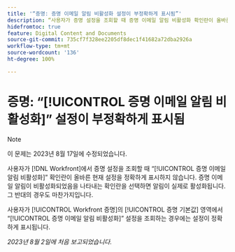 ```yaml
---
title: '“증명: 증명 이메일 알림 비활성화 설정이 부정확하게 표시됨”'
description: “사용자가 증명 설정을 조회할 때 증명 이메일 알림 비활성화 확인란이 올바른 현재 설정을 정확하게 표시하지 않습니다. 증명 이메일 알림이 비활성화되었음을 나타내는 확인란을 선택하면 알림이 실제로 활성화됩니다. 그 반대의 경우도 마찬가지입니다.”
hidefromtoc: true
feature: Digital Content and Documents
source-git-commit: 735cf7f328ee2205df8dec1f41682a72dba2926a
workflow-type: tm+mt
source-wordcount: '136'
ht-degree: 100%

---
```



# 증명: “[!UICONTROL 증명 이메일 알림 비활성화]” 설정이 부정확하게 표시됨

>[!NOTE]
>
>이 문제는 2023년 8월 17일에 수정되었습니다.

사용자가 [!DNL Workfront]에서 증명 설정을 조회할 때 “[!UICONTROL 증명 이메일 알림 비활성화]” 확인란이 올바른 현재 설정을 정확하게 표시하지 않습니다. 증명 이메일 알림이 비활성화되었음을 나타내는 확인란을 선택하면 알림이 실제로 활성화됩니다. 그 반대의 경우도 마찬가지입니다.

사용자가 [!UICONTROL Workfront 증명]의 [!UICONTROL 증명 기본값] 영역에서 “[!UICONTROL 증명 이메일 알림 비활성화]” 설정을 조회하는 경우에는 설정이 정확하게 표시됩니다.

_2023년 8월 2일에 처음 보고되었습니다._

